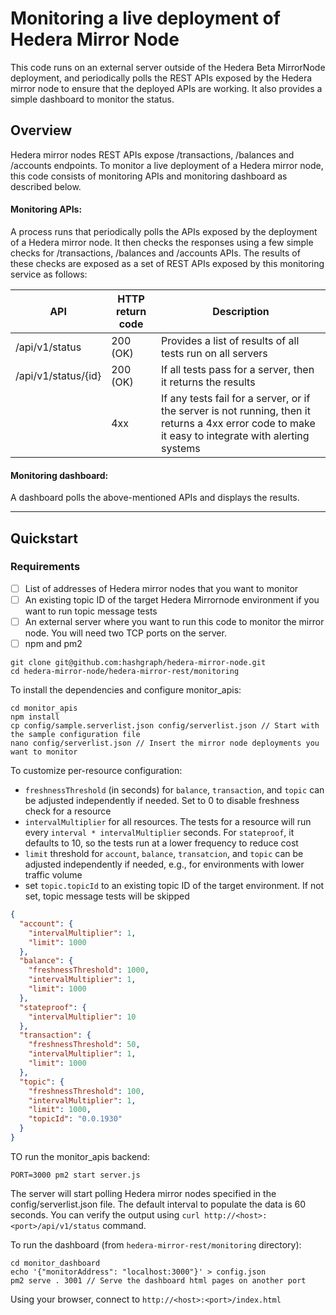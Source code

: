 # Monitoring a live deployment of Hedera Mirror Node

This code runs on an external server outside of the Hedera Beta MirrorNode deployment, and periodically polls the REST APIs exposed by the Hedera mirror node to ensure that the deployed APIs are working.
It also provides a simple dashboard to monitor the status.

## Overview

Hedera mirror nodes REST APIs expose /transactions, /balances and /accounts endpoints.
To monitor a live deployment of a Hedera mirror node, this code consists of monitoring APIs and monitoring dashboard as described below.

#### Monitoring APIs:

A process runs that periodically polls the APIs exposed by the deployment of a Hedera mirror node.
It then checks the responses using a few simple checks for /transactions, /balances and /accounts APIs.
The results of these checks are exposed as a set of REST APIs exposed by this monitoring service as follows:

| API                 | HTTP return code | Description                                                                                                                                          |
| ------------------- | ---------------- | ---------------------------------------------------------------------------------------------------------------------------------------------------- |
| /api/v1/status      | 200 (OK)         | Provides a list of results of all tests run on all servers                                                                                           |
| /api/v1/status/{id} | 200 (OK)         | If all tests pass for a server, then it returns the results                                                                                          |
|                     | 4xx              | If any tests fail for a server, or if the server is not running, then it returns a 4xx error code to make it easy to integrate with alerting systems |

#### Monitoring dashboard:

A dashboard polls the above-mentioned APIs and displays the results.

---

## Quickstart

### Requirements

-   [ ] List of addresses of Hedera mirror nodes that you want to monitor
-   [ ] An existing topic ID of the target Hedera Mirrornode environment if you want to run topic message tests
-   [ ] An external server where you want to run this code to monitor the mirror node. You will need two TCP ports on the server.
-   [ ] npm and pm2

```
git clone git@github.com:hashgraph/hedera-mirror-node.git
cd hedera-mirror-node/hedera-mirror-rest/monitoring
```

To install the dependencies and configure monitor_apis:

```
cd monitor_apis
npm install
cp config/sample.serverlist.json config/serverlist.json // Start with the sample configuration file
nano config/serverlist.json // Insert the mirror node deployments you want to monitor
```

To customize per-resource configuration:

- `freshnessThreshold` (in seconds) for `balance`, `transaction`, and `topic` can be adjusted independently if needed.
   Set to 0 to disable freshness check for a resource
- `intervalMultiplier` for all resources. The tests for a resource will run every `interval * intervalMultiplier` seconds.
   For `stateproof`, it defaults to 10, so the tests run at a lower frequency to reduce cost
- `limit` threshold for `account`, `balance`, `transatcion`, and `topic` can be adjusted independently if needed, e.g.,
  for environments with lower traffic volume
- set `topic.topicId` to an existing topic ID of the target environment. If not set, topic message tests will be skipped

```json
{
  "account": {
    "intervalMultiplier": 1,
    "limit": 1000
  },
  "balance": {
    "freshnessThreshold": 1000,
    "intervalMultiplier": 1,
    "limit": 1000
  },
  "stateproof": {
    "intervalMultiplier": 10
  },
  "transaction": {
    "freshnessThreshold": 50,
    "intervalMultiplier": 1,
    "limit": 1000
  },
  "topic": {
    "freshnessThreshold": 100,
    "intervalMultiplier": 1,
    "limit": 1000,
    "topicId": "0.0.1930"
  }
}
```

TO run the monitor_apis backend:

```
PORT=3000 pm2 start server.js
```

The server will start polling Hedera mirror nodes specified in the config/serverlist.json file.
The default interval to populate the data is 60 seconds. You can verify the output using `curl http://<host>:<port>/api/v1/status` command.

To run the dashboard (from `hedera-mirror-rest/monitoring` directory):

```
cd monitor_dashboard
echo '{"monitorAddress": "localhost:3000"}' > config.json
pm2 serve . 3001 // Serve the dashboard html pages on another port
```

Using your browser, connect to `http://<host>:<port>/index.html`
